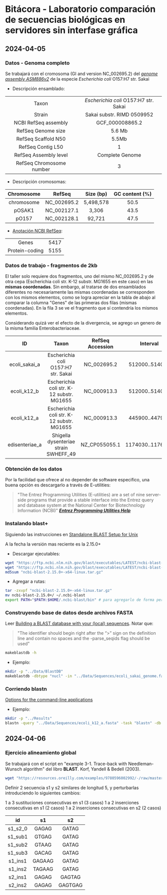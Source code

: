 # Bitácora - Laboratorio comparación de secuencias biológicas en servidores sin interfase gráfica


## 2024-04-05

### Datos - Genoma completo 

Se trabajará con el cromosoma (GI and version NC_002695.2) del _[genome assembly ASM886v2](https://www.ncbi.nlm.nih.gov/datasets/genome/GCF_000008865.2/)_ de la especie _Escherichia coli_ O157:H7 str. Sakai

- Descripción ensamblado:

|||
| :-: | :-: |
| Taxon | _Escherichia coli_ O157:H7 str. Sakai |
| Strain | Sakai substr. RIMD 0509952 |
| NCBI RefSeq assembly | GCF_000008865.2 |
| RefSeq Genome size | 	5.6 Mb |
| RefSeq Scaffold N50 | 5.5Mb |
| RefSeq Contig L50 | 1 |
| RefSeq Assembly level | Complete Genome |
| RefSeq Chromosome number | 3 |

- Descripción cromosomas:

| Chromosome | RefSeq | Size (bp) | GC content (%) |
| :-: | :-: | :-: | :-: |
| chromosome | NC_002695.2 | 5,498,578 | 50.5 |
| pOSAK1 | NC_002127.1 | 3,306 | 43.5 |
| pO157 | NC_002128.1 | 92,721 | 47.5 |


- [Anotación NCBI RefSeq](https://www.ncbi.nlm.nih.gov/datasets/gene/GCF_000008865.2/):

|||
|:-:|:-:|
| Genes | 5417 |
| Protein-coding | 5155 | 


### Datos de trabajo - fragmentos de 2kb

El taller solo requiere dos fragmentos, uno del mismo NC_002695.2 y de otra cepa (Escherichia coli str. K-12 substr. MG1655 en este caso) en las __mismas coordenadas__. Sin embargo, al tratarse de dos ensamblados diferentes no necesariamente las mismas coordenadas se corresponden con los mismos elementos, como se logra apreciar en la tabla de abajo al comparar la columna "Genes" de las primeras dos filas (mismas coordenadas). En la fila 3 se ve el fragmento que sí contendría los mismos elementos.

Considerando quizá ver el efecto de la divergencia, se agrego un genero de la misma familia Enterobacteriaceae.

| ID | Taxon | RefSeq Accession | Interval | Genes |
| :-: | :-: | :-: | :-: | :-: |
| ecoli_sakai_a| Escherichia coli O157:H7 str. Sakai| NC_002695.2 | 512000..514000 | yajR (-), cyoE (-), cyoD (-) |
| ecoli_k12_b| Escherichia coli str. K-12 substr. MG1655 | NC_000913.3 | 512000..514000 | glsaA (+), ybaT (+), cuerR   (+)|
| ecoli_k12_a| Escherichia coli str. K-12 substr. MG1655 | NC_000913.3 | 445900..447900  | yajR (-), cyoE (-), cyoD(-) |
| edisenteriae_a| Shigella dysenteriae strain SWHEFF_49| NZ_CP055055.1 | 1174030..1176030| HUZ68_RS05625 (-), cyoE (-), 	HUZ68_RS05635(-)| 



### Obtención de los datos  

Por la facilidad que ofrece al no depender de software especifico, una buena opción es descargarlo a través de E-utilities:

> "The Entrez Programming Utilities (E-utilities) are a set of nine server-side programs that provide a stable interface into the Entrez query and database system at the National Center for Biotechnology Information (NCBI)"
> ___[Entrez Programming Utilities Help](https://www.ncbi.nlm.nih.gov/books/NBK25497/)___

### Instalando blast+

Siguiendo las instrucciones en [Standalone BLAST Setup for Unix](https://www.ncbi.nlm.nih.gov/books/NBK52640/)

A la fecha la versión mas reciente es la 2.15.0+

- Descargar ejecutables:

```bash
wget "https://ftp.ncbi.nlm.nih.gov/blast/executables/LATEST/ncbi-blast-2.15.0+-x64-linux.tar.gz.md5"
wget "https://ftp.ncbi.nlm.nih.gov/blast/executables/LATEST/ncbi-blast-2.15.0+-x64-linux.tar.gz"
md5sum "ncbi-blast-2.15.0+-x64-linux.tar.gz"
```

- Agregar a rutas:

```bash
tar -zxvpf "ncbi-blast-2.15.0+-x64-linux.tar.gz"
mv ncbi-blast-2.15.0+/ ~/.ncbi-blast
export PATH="$PATH:$HOME/.ncbi-blast/bin" # para agregarlo de forma permanente, puede agregarse esta linea a .bashrc
```


### Construyendo base de datos desde archivos FASTA

Leer [Building a BLAST database with your (local) sequences](https://www.ncbi.nlm.nih.gov/books/NBK569841/). Notar que:

> "The identifier should begin right after the “>” sign on the definition line and contain no spaces and the -parse_seqids flag should be used"

```bash
makeblastdb -h
```

- Ejemplo:

```bash
mkdir -p "../Data/BlastDB"
makeblastdb -dbtype "nucl" -in "../Data/Sequences/ecoli_sakai_genome.fasta" -parse_seqids -title "E. Coli. str Sakai - single sequence" -out "../Data/BlastDB/ecoli_sakai_genome_single" -taxid 386585 -logfile "../Data/BlastDB/ecoli_sakai_genome.makeblastdb.log"
```

### Corriendo blastn

[Options for the command-line applications](https://www.ncbi.nlm.nih.gov/books/NBK279684/#appendices.Options_for_the_commandline_a)

- Ejemplo:

```bash
mkdir -p "../Results"
blastn -query "../Data/Sequences/ecoli_k12_a.fasta" -task "blastn" -db "../Data/BlastDB/ecoli_sakai_genome_single" -out "../Results/prueba_blast" -evalue 0.05 -word_size 11 -gapopen 5 -gapextend 2 -reward 2 -penalty -3 -outfmt 7
```

## 2024-04-06

### Ejercicio alineamiento global

Se trabajará con el script en "example 3-1. Trace-back with Needleman-Wunsch algorithm" del libro __BLAST__. Korf, Yandell & Bedell (2003).

```bash
wget "https://resources.oreilly.com/examples/9780596002992/-/raw/master/examples/Ch3/example3-1.pl" -O "NW_book_blast_korf.pl"
```

Definir 2 secuencia s1 y s2 similares de longitud 5, y perturbarlas introduciendo lo siguientes cambios:

1 a 3 sustituciones consecutivas en s1 (3 casos)
1 a 2 inserciones consecutivas en s1 (2 casos)
1 a 2 inserciones consecutivas en s2 (2 casos)

| id | s1 | s2 |
| :-: | :-: | :-: |
| s1_s2_0 | GAGAG | GATAG |
| s1_sub1 | GTGAG | GATAG |
| s1_sub2 | GTAAG | GATAG |
| s1_sub3 | GACAG | GATAG |
| s1_ins1 | GAGAAG | GATAG |
| s1_ins2 | TAGAAG | GATAG|
| s2_ins1 | GAGAG | GAGTAG |
| s2_ins2 | GAGAG | GAGTGAG |

